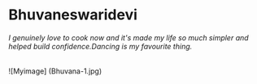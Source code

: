 # Bhuvaneswaridevi
###### I genuinely love to cook now and it's made my life so much simpler and helped build confidence.Dancing is my favourite thing.
![Myimage] (Bhuvana-1.jpg)
